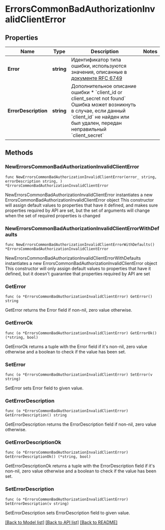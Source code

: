 # ErrorsCommonBadAuthorizationInvalidClientError

## Properties

Name | Type | Description | Notes
------------ | ------------- | ------------- | -------------
**Error** | **string** | Идентификатор типа ошибки, используются значения, описанные в [документе RFC 6749](http://tools.ietf.org/html/rfc6749#section-5.2)  | 
**ErrorDescription** | **string** | Дополнительное описание ошибки * &#x60;client_id or client_secret not found&#x60; Ошибка может возникнуть в случае, если данный &#x60;client_id&#x60; не найден или был удален, передан неправильный &#x60;client_secret&#x60;  | 

## Methods

### NewErrorsCommonBadAuthorizationInvalidClientError

`func NewErrorsCommonBadAuthorizationInvalidClientError(error_ string, errorDescription string, ) *ErrorsCommonBadAuthorizationInvalidClientError`

NewErrorsCommonBadAuthorizationInvalidClientError instantiates a new ErrorsCommonBadAuthorizationInvalidClientError object
This constructor will assign default values to properties that have it defined,
and makes sure properties required by API are set, but the set of arguments
will change when the set of required properties is changed

### NewErrorsCommonBadAuthorizationInvalidClientErrorWithDefaults

`func NewErrorsCommonBadAuthorizationInvalidClientErrorWithDefaults() *ErrorsCommonBadAuthorizationInvalidClientError`

NewErrorsCommonBadAuthorizationInvalidClientErrorWithDefaults instantiates a new ErrorsCommonBadAuthorizationInvalidClientError object
This constructor will only assign default values to properties that have it defined,
but it doesn't guarantee that properties required by API are set

### GetError

`func (o *ErrorsCommonBadAuthorizationInvalidClientError) GetError() string`

GetError returns the Error field if non-nil, zero value otherwise.

### GetErrorOk

`func (o *ErrorsCommonBadAuthorizationInvalidClientError) GetErrorOk() (*string, bool)`

GetErrorOk returns a tuple with the Error field if it's non-nil, zero value otherwise
and a boolean to check if the value has been set.

### SetError

`func (o *ErrorsCommonBadAuthorizationInvalidClientError) SetError(v string)`

SetError sets Error field to given value.


### GetErrorDescription

`func (o *ErrorsCommonBadAuthorizationInvalidClientError) GetErrorDescription() string`

GetErrorDescription returns the ErrorDescription field if non-nil, zero value otherwise.

### GetErrorDescriptionOk

`func (o *ErrorsCommonBadAuthorizationInvalidClientError) GetErrorDescriptionOk() (*string, bool)`

GetErrorDescriptionOk returns a tuple with the ErrorDescription field if it's non-nil, zero value otherwise
and a boolean to check if the value has been set.

### SetErrorDescription

`func (o *ErrorsCommonBadAuthorizationInvalidClientError) SetErrorDescription(v string)`

SetErrorDescription sets ErrorDescription field to given value.



[[Back to Model list]](../README.md#documentation-for-models) [[Back to API list]](../README.md#documentation-for-api-endpoints) [[Back to README]](../README.md)


